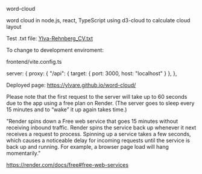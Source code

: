 word-cloud

word cloud in node.js, react, TypeScript using d3-cloud to calculate cloud layout

Test .txt file: [Ylva-Rehnberg_CV.txt](https://github.com/ylvare/word-cloud/files/14140019/Ylva-Rehnberg_CV.txt)

To change to development enviroment:

frontend/vite.config.ts

server: {
proxy: {
"/api": { target: { port: 3000, host: "localhost" } },
},

Deployed page: https://ylvare.github.io/word-cloud/

Please note that the first request to the server will take up to 60 seconds due to the app using a free plan on Render. (The server goes to sleep every 15 minutes and to “wake” it up again takes time.)

"Render spins down a Free web service that goes 15 minutes without receiving inbound traffic. Render spins the service back up whenever it next receives a request to process. Spinning up a service takes a few seconds, which causes a noticeable delay for incoming requests until the service is back up and running. For example, a browser page load will hang momentarily."

https://render.com/docs/free#free-web-services

